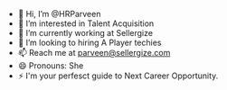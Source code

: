 - 👋 Hi, I’m @HRParveen
- 👀 I’m interested in Talent Acquisition
- 🌱 I’m currently working at Sellergize
- 💞️ I’m looking to hiring A Player techies
- 📫 Reach me at parveen@sellergize.com
- 😄 Pronouns: She
- ⚡ I'm your perfesct guide to Next Career Opportunity.

<!---
HRParveen/HRParveen is a ✨ special ✨ repository because its `README.md` (this file) appears on your GitHub profile.
You can click the Preview link to take a look at your changes.
--->
